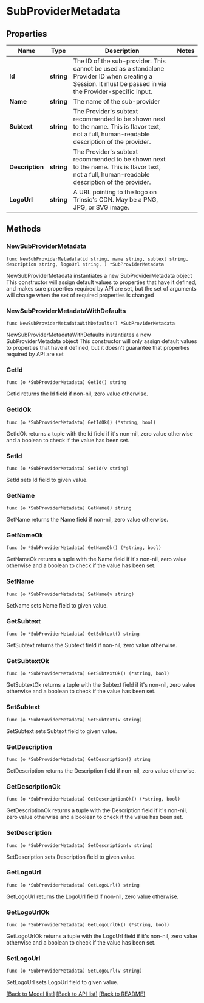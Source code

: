 # SubProviderMetadata

## Properties

Name | Type | Description | Notes
------------ | ------------- | ------------- | -------------
**Id** | **string** | The ID of the sub-provider.              This cannot be used as a standalone Provider ID when creating a Session. It must be passed in via the Provider-specific input. | 
**Name** | **string** | The name of the sub-provider | 
**Subtext** | **string** | The Provider&#39;s subtext recommended to be shown next to the name.              This is flavor text, not a full, human-readable description of the provider. | 
**Description** | **string** | The Provider&#39;s subtext recommended to be shown next to the name.              This is flavor text, not a full, human-readable description of the provider. | 
**LogoUrl** | **string** | A URL pointing to the logo on Trinsic&#39;s CDN.              May be a PNG, JPG, or SVG image. | 

## Methods

### NewSubProviderMetadata

`func NewSubProviderMetadata(id string, name string, subtext string, description string, logoUrl string, ) *SubProviderMetadata`

NewSubProviderMetadata instantiates a new SubProviderMetadata object
This constructor will assign default values to properties that have it defined,
and makes sure properties required by API are set, but the set of arguments
will change when the set of required properties is changed

### NewSubProviderMetadataWithDefaults

`func NewSubProviderMetadataWithDefaults() *SubProviderMetadata`

NewSubProviderMetadataWithDefaults instantiates a new SubProviderMetadata object
This constructor will only assign default values to properties that have it defined,
but it doesn't guarantee that properties required by API are set

### GetId

`func (o *SubProviderMetadata) GetId() string`

GetId returns the Id field if non-nil, zero value otherwise.

### GetIdOk

`func (o *SubProviderMetadata) GetIdOk() (*string, bool)`

GetIdOk returns a tuple with the Id field if it's non-nil, zero value otherwise
and a boolean to check if the value has been set.

### SetId

`func (o *SubProviderMetadata) SetId(v string)`

SetId sets Id field to given value.


### GetName

`func (o *SubProviderMetadata) GetName() string`

GetName returns the Name field if non-nil, zero value otherwise.

### GetNameOk

`func (o *SubProviderMetadata) GetNameOk() (*string, bool)`

GetNameOk returns a tuple with the Name field if it's non-nil, zero value otherwise
and a boolean to check if the value has been set.

### SetName

`func (o *SubProviderMetadata) SetName(v string)`

SetName sets Name field to given value.


### GetSubtext

`func (o *SubProviderMetadata) GetSubtext() string`

GetSubtext returns the Subtext field if non-nil, zero value otherwise.

### GetSubtextOk

`func (o *SubProviderMetadata) GetSubtextOk() (*string, bool)`

GetSubtextOk returns a tuple with the Subtext field if it's non-nil, zero value otherwise
and a boolean to check if the value has been set.

### SetSubtext

`func (o *SubProviderMetadata) SetSubtext(v string)`

SetSubtext sets Subtext field to given value.


### GetDescription

`func (o *SubProviderMetadata) GetDescription() string`

GetDescription returns the Description field if non-nil, zero value otherwise.

### GetDescriptionOk

`func (o *SubProviderMetadata) GetDescriptionOk() (*string, bool)`

GetDescriptionOk returns a tuple with the Description field if it's non-nil, zero value otherwise
and a boolean to check if the value has been set.

### SetDescription

`func (o *SubProviderMetadata) SetDescription(v string)`

SetDescription sets Description field to given value.


### GetLogoUrl

`func (o *SubProviderMetadata) GetLogoUrl() string`

GetLogoUrl returns the LogoUrl field if non-nil, zero value otherwise.

### GetLogoUrlOk

`func (o *SubProviderMetadata) GetLogoUrlOk() (*string, bool)`

GetLogoUrlOk returns a tuple with the LogoUrl field if it's non-nil, zero value otherwise
and a boolean to check if the value has been set.

### SetLogoUrl

`func (o *SubProviderMetadata) SetLogoUrl(v string)`

SetLogoUrl sets LogoUrl field to given value.



[[Back to Model list]](../README.md#documentation-for-models) [[Back to API list]](../README.md#documentation-for-api-endpoints) [[Back to README]](../README.md)


